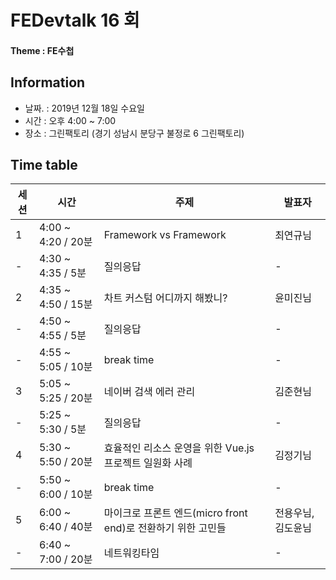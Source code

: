 # FEDevtalk 16 회

#### Theme : FE수첩

## Information

- 날짜. : 2019년 12월 18일 수요일
- 시간 : 오후 4:00 ~ 7:00
- 장소 : 그린팩토리 (경기 성남시 분당구 불정로 6 그린팩토리)

## Time table
| 세션 | 시간               | 주제       | 발표자          |
| ---- | ------------------ | ---------- | --------------- |
| 1    | 4:00 ~ 4:20 / 20분 | Framework vs Framework | 최연규님 |
| -    | 4:30 ~ 4:35 / 5분 | 질의응답 | - |
| 2    | 4:35 ~ 4:50 / 15분 | 차트 커스텀 어디까지 해봤니? | 윤미진님 |
| -    | 4:50 ~ 4:55 / 5분 | 질의응답 | - |
| -    | 4:55 ~ 5:05 / 10분 | break time | - |
| 3    | 5:05 ~ 5:25 / 20분 | 네이버 검색 에러 관리 | 김준현님 |
| -    | 5:25 ~ 5:30 / 5분 | 질의응답 | - |
| 4    | 5:30 ~ 5:50 / 20분 | 효율적인 리소스 운영을 위한 Vue.js 프로젝트 일원화 사례 | 김정기님 |
| -    | 5:50 ~ 6:00 / 10분 | break time | - |
| 5    | 6:00 ~ 6:40 / 40분 | 마이크로 프론트 엔드(micro front end)로 전환하기 위한 고민들 | 전용우님, 김도윤님 |
| -    | 6:40 ~ 7:00 / 20분 | 네트워킹타임 | - |


